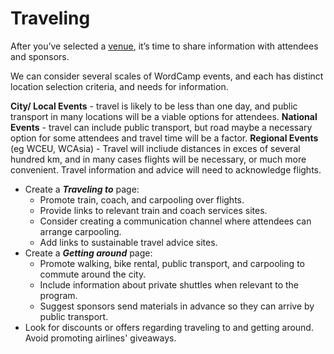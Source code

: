 # Traveling

After you’ve selected a [venue](https://make.wordpress.org/sustainability/handbook/sustainable-events/venue/), it’s time to share information with attendees and sponsors.

We can consider several scales of WordCamp events, and each has distinct location selection criteria, and needs for information.

**City/ Local Events** - travel is likely to be less than one day, and public transport in many locations will be a viable options for attendees.
**National Events** - travel can include public transport, but road maybe a necessary option for some attendees and travel time will be a factor.
**Regional Events** (eg WCEU, WCAsia) - Travel will incliude distances in exces of several hundred km, and in many cases flights will be necessary, or much more convenient. Travel information and advice will need to acknowledge flights.

- Create a ***Traveling to*** page: 
    - Promote train, coach, and carpooling over flights.
    - Provide links to relevant train and coach services sites. 
    - Consider creating a communication channel where attendees can arrange carpooling.
    - Add links to sustainable travel advice sites.
- Create a ***Getting around*** page: 
    - Promote walking, bike rental, public transport, and carpooling to commute around the city.
    - Include information about private shuttles when relevant to the program.
    - Suggest sponsors send materials in advance so they can arrive by public transport.
- Look for discounts or offers regarding traveling to and getting around. Avoid promoting airlines' giveaways.
